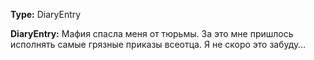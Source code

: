 **Type:** DiaryEntry

**DiaryEntry:** Мафия спасла меня от тюрьмы. За это мне пришлось исполнять самые грязные приказы всеотца. Я не скоро это забуду…